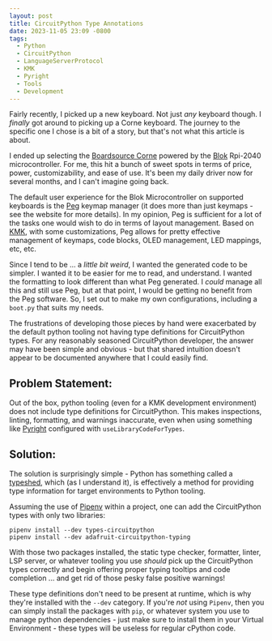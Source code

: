 ```yaml
---
layout: post
title: CircuitPython Type Annotations
date: 2023-11-05 23:09 -0800
tags:
  - Python
  - CircuitPython
  - LanguageServerProtocol
  - KMK
  - Pyright
  - Tools
  - Development
---
```


Fairly recently, I picked up a new keyboard. Not just _any_ keyboard though. I _finally_ got around to picking up a Corne keyboard. The journey to the specific one I chose is a bit of a story, but that's not what this article is about.

I ended up selecting the [Boardsource Corne](https://www.boardsource.xyz/products/Corne) powered by the [Blok](https://www.boardsource.xyz/products/blok) Rpi-2040 microcontroller. For me, this hit a bunch of sweet spots in terms of price, power, customizability, and ease of use. It's been my daily driver now for several months, and I can't imagine going back.

The default user experience for the Blok Microcontroller on supported keyboards is the [Peg](https://peg.software/) keymap manager (it does more than just keymaps - see the website for more details). In my opinion, Peg is sufficient for a lot of the tasks one would wish to do in terms of layout management. Based on [KMK](http://kmkfw.io/), with some customizations, Peg allows for pretty effective management of keymaps, code blocks, OLED management, LED mappings, etc, etc.

Since I tend to be ... a _little bit weird_, I wanted the generated code to be simpler. I wanted it to be easier for me to read, and understand. I wanted the formatting to look different than what Peg generated. I _could_ manage all this and still use Peg, but at that point, I would be getting no benefit from the Peg software. So, I set out to make my own configurations, including a `boot.py` that suits my needs.

The frustrations of developing those pieces by hand were exacerbated by the default python tooling not having type definitions for CircuitPython types. For any reasonably seasoned CircuitPython developer, the answer may have been simple and obvious - but that shared intuition doesn't appear to be documented anywhere that I could easily find.

## Problem Statement:

Out of the box, python tooling (even for a KMK development environment) does not include type definitions for CircuitPython. This makes inspections, linting, formatting, and warnings inaccurate, even when using something like [Pyright](https://microsoft.github.io/pyright/#/) configured with `useLibraryCodeForTypes`.

## Solution:

The solution is surprisingly simple - Python has something called a [typeshed](https://github.com/python/typeshed), which (as I understand it), is effectively a method for providing type information for target environments to Python tooling.

Assuming the use of [Pipenv](https://github.com/pypa/pipenv) within a project, one can add the CircuitPython types with only two libraries:

```
pipenv install --dev types-circuitpython
pipenv install --dev adafruit-circuitpython-typing
```

With those two packages installed, the static type checker, formatter, linter, LSP server, or whatever tooling you use _should_ pick up the CircuitPython types correctly and begin offering proper typing tooltips and code completion ... and get rid of those pesky false positive warnings!

These type definitions don't need to be present at runtime, which is why they're installed with the `--dev` category. If you're _not_ using `Pipenv`, then you can simply install the packages with `pip`, or whatever system you use to manage python dependencies - just make sure to install them in your Virtual Environment - these types will be useless for regular cPython code.
